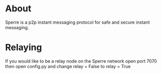 About
=====


Sperre is a p2p instant messaging protocol for safe and secure instant messaging.


Relaying
========


If you would like to be a relay node on the Sperre network open port 7070 then open config.py and change relay = False to relay = True
